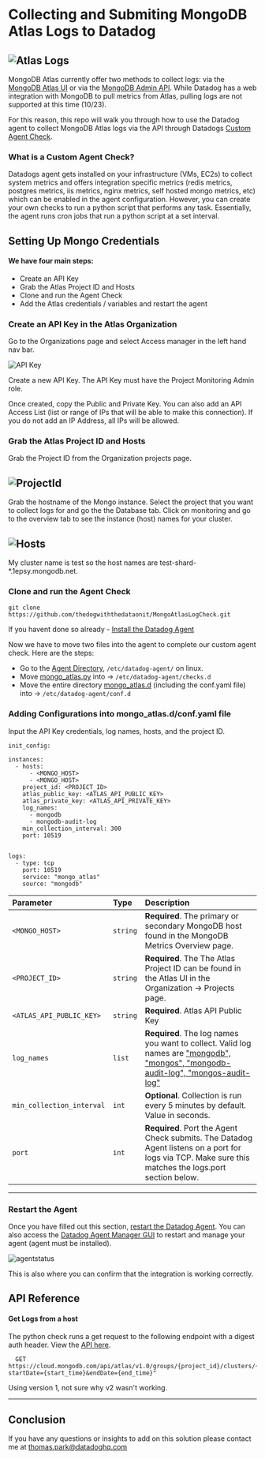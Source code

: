 
# Collecting and Submiting MongoDB Atlas Logs to Datadog
![Atlas Logs](https://p-qkfgo2.t2.n0.cdn.getcloudapp.com/items/p9uYZXQo/fee610bc-86e1-44e5-aaf4-c36cdec5fb5f.jpg?v=adb56fc3106e90c15d9b6695eb4844f9)
---
MongoDB Atlas currently offer two methods to collect logs: via the [MongoDB Atlas UI](https://www.mongodb.com/docs/atlas/mongodb-logs/) or via the [MongoDB Admin API](https://www.mongodb.com/docs/atlas/reference/api-resources-spec/v2/). While Datadog has a web integration with MongoDB to pull metrics from Atlas, pulling logs are not supported at this time (10/23). 

For this reason, this repo will walk you through how to use the Datadog agent to collect MongoDB Atlas logs via the API through Datadogs [Custom Agent Check](https://docs.datadoghq.com/developers/write_agent_check/?tab=agentv6v7).


### What is a Custom Agent Check?
Datadogs agent gets installed on your infrastructure (VMs, EC2s) to collect system metrics and offers integration specific metrics (redis metrics, postgres metrics, iis metrics, nginx metrics, self hosted mongo metrics, etc) which can be enabled in the agent configuration. However, you can create your own checks to run a python script that performs any task. Essentially, the agent runs cron jobs that run a python script at a set interval.

## Setting Up Mongo Credentials

#### We have four main steps:
- Create an API Key
- Grab the Atlas Project ID and Hosts
- Clone and run the Agent Check
- Add the Atlas credentials / variables and restart the agent

### Create an API Key in the Atlas Organization
Go to the Organizations page and select Access manager in the left hand nav bar.

![API Key](https://p-qkfgo2.t2.n0.cdn.getcloudapp.com/items/GGuy5E1r/59a1c008-e835-4011-812a-3faf0f7767ab.jpg?v=64a657e20bd727ce481edaeeaf32311a)

Create a new API Key. The API Key must have the Project Monitoring Admin role.

Once created, copy the Public and Private Key. You can also add an API Access List (list or range of IPs that will be able to make this connection). If you do not add an IP Address, all IPs will be allowed.

### Grab the Atlas Project ID and Hosts

Grab the Project ID from the Organization projects page.

![ProjectId](https://p-qkfgo2.t2.n0.cdn.getcloudapp.com/items/4guRXZk8/c95af086-dac1-4379-99aa-ea01c552bea5.jpg?source=viewer&v=0ba993e4d828ca733ca8fdf9fe019813)
---
Grab the hostname of the Mongo instance. Select the project that you want to collect logs for and go the the Database tab. Click on monitoring and go to the overview tab to see the instance (host) names for your cluster.

![Hosts](https://p-qkfgo2.t2.n0.cdn.getcloudapp.com/items/p9uYZ6d8/c1fb033c-de4b-486e-83dd-d6d168f988fa.jpg?v=763bc9b0d6ce3fb71348986f2d462452)
---

My cluster name is test so the host names are test-shard-*.1epsy.mongodb.net.

### Clone and run the Agent Check

```git clone https://github.com/thedogwiththedataonit/MongoAtlasLogCheck.git```

If you havent done so already - [Install the Datadog Agent](https://docs.datadoghq.com/agent/)

Now we have to move two files into the agent to complete our custom agent check. Here are the steps:
- Go to the [Agent Directory](https://docs.datadoghq.com/agent/configuration/agent-configuration-files/?tab=agentv6v7#agent-configuration-directory), ```/etc/datadog-agent/``` on linux.
- Move [mongo_atlas.py](https://github.com/thedogwiththedataonit/MongoAtlasLogCollection/blob/main/checks.d/mongo_atlas.py) into -> ```/etc/datadog-agent/checks.d```
- Move the entire directory [mongo_atlas.d](https://github.com/thedogwiththedataonit/MongoAtlasLogCollection/tree/main/conf.d) (including the conf.yaml file) into -> ```/etc/datadog-agent/conf.d```

### Adding Configurations into mongo_atlas.d/conf.yaml file
Input the API Key credentials, log names, hosts, and the project ID.
```
init_config:

instances:
  - hosts:
      - <MONGO_HOST>
      - <MONGO_HOST>
    project_id: <PROJECT_ID>
    atlas_public_key: <ATLAS_API_PUBLIC_KEY>
    atlas_private_key: <ATLAS_API_PRIVATE_KEY>
    log_names:
      - mongodb
      - mongodb-audit-log
    min_collection_interval: 300
    port: 10519
    

logs:
  - type: tcp
    port: 10519
    service: "mongo_atlas"
    source: "mongodb"
```

| Parameter | Type     | Description                |
| :-------- | :------- | :------------------------- |
| `<MONGO_HOST>` | `string` | **Required**. The primary or secondary MongoDB host found in the MongoDB Metrics Overview page. |
| `<PROJECT_ID>` | `string` | **Required**. The The Atlas Project ID can be found in the Atlas UI in the Organization -> Projects page. |
| `<ATLAS_API_PUBLIC_KEY>` | `string` | **Required**. Atlas API Public Key |
| `log_names` | `list` | **Required**. The log names you want to collect. Valid log names are ["mongodb", "mongos", "mongodb-audit-log", "mongos-audit-log"](https://www.mongodb.com/docs/atlas/mongodb-logs/#in-the-download-logs-modal-edit-the-following-fields) |
| `min_collection_interval` | `int` | **Optional**. Collection is run every 5 minutes by default. Value in seconds. |
| `port` | `int` | **Required**. Port the Agent Check submits. The Datadog Agent listens on a port for logs via TCP. Make sure this matches the logs.port section below. |

---
### Restart the Agent
Once you have filled out this section, [restart the Datadog Agent](https://docs.datadoghq.com/agent/configuration/agent-commands/?tab=agentv6v7#restart-the-agent). 
You can also access the [Datadog Agent Manager GUI](http://127.0.0.1:5002/) to restart and manage your agent (agent must be installed).

![agentstatus](https://p-qkfgo2.t2.n0.cdn.getcloudapp.com/items/P8uDXQOz/ee67a325-0d64-4895-83ae-3cd7aca1b4e1.jpg?v=8a39510fc8d03fee0f2cb17249b96b05)

This is also where you can confirm that the integration is working correctly.

## API Reference

#### Get Logs from a host
The python check runs a get request to the following endpoint with a digest auth header. View the [API here](https://www.mongodb.com/docs/atlas/reference/api-resources-spec/v2/#tag/Monitoring-and-Logs/operation/getHostLogs).
```http
  GET https://cloud.mongodb.com/api/atlas/v1.0/groups/{project_id}/clusters/{mongodb_host}/logs/{log_name}.gz?startDate={start_time}&endDate={end_time}"
```
Using version 1, not sure why v2 wasn't working.

---

## Conclusion

If you have any questions or insights to add on this solution please contact me at thomas.park@datadoghq.com




